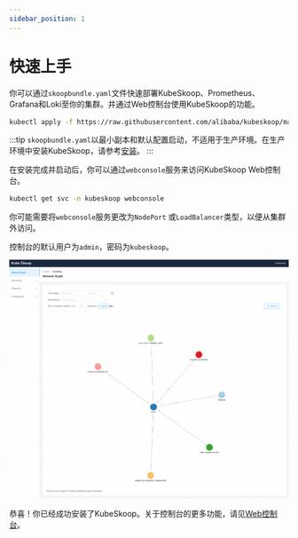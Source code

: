 ```yaml
---
sidebar_position: 1
---
```


# 快速上手

你可以通过`skoopbundle.yaml`文件快速部署KubeSkoop、Prometheus、Grafana和Loki至你的集群。并通过Web控制台使用KubeSkoop的功能。

```bash
kubectl apply -f https://raw.githubusercontent.com/alibaba/kubeskoop/main/deploy/skoopbundle.yaml
```

:::tip
`skoopbundle.yaml`以最小副本和默认配置启动，不适用于生产环境。在生产环境中安装KubeSkoop，请参考[安装](getting-started/installation.md)。
:::

在安装完成并启动后，你可以通过`webconsole`服务来访问KubeSkoop Web控制台。

```bash
kubectl get svc -n kubeskoop webconsole
```

你可能需要将`webconsole`服务更改为`NodePort` 或`LoadBalancer`类型，以便从集群外访问。

控制台的默认用户为`admin`，密码为`kubeskoop`。

![Web Console](/img/web_console.jpg)

恭喜！你已经成功安装了KubeSkoop。关于控制台的更多功能，请见[Web控制台](guide/web-console.md)。
